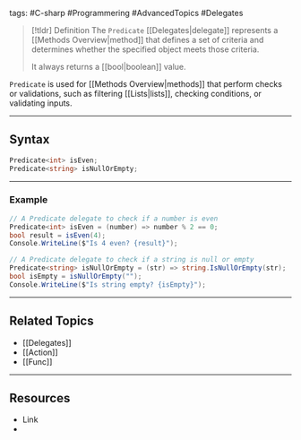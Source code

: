 tags: #C-sharp #Programmering #AdvancedTopics #Delegates 

> [!tldr] Definition
> The `Predicate` [[Delegates|delegate]] represents a [[Methods Overview|method]] that defines a set of criteria and determines whether the specified object meets those criteria. 
> 
> It always returns a [[bool|boolean]] value.

`Predicate` is used for [[Methods Overview|methods]] that perform checks or validations, such as filtering [[Lists|lists]], checking conditions, or validating inputs.

---

## Syntax
```csharp
Predicate<int> isEven;
Predicate<string> isNullOrEmpty;
```

---

### Example
```csharp
// A Predicate delegate to check if a number is even
Predicate<int> isEven = (number) => number % 2 == 0;
bool result = isEven(4);
Console.WriteLine($"Is 4 even? {result}");

// A Predicate delegate to check if a string is null or empty
Predicate<string> isNullOrEmpty = (str) => string.IsNullOrEmpty(str);
bool isEmpty = isNullOrEmpty("");
Console.WriteLine($"Is string empty? {isEmpty}");
```

---

## Related Topics
- [[Delegates]]
- [[Action]]
- [[Func]]

---

## Resources
- Link
- 